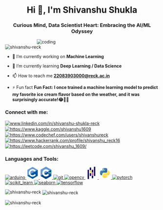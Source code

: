 <h1 align="center">Hi 👋, I'm Shivanshu Shukla</h1>
<h3 align="center">Curious Mind, Data Scientist Heart: Embracing the AI/ML Odyssey</h3>

<img align="right" alt="coding" width="400" src="https://camo.githubusercontent.com/5a40be99b5384a02b2ea628ca7b699d350ffef54b234f5bd09639a3f761c077d/68747470733a2f2f6d69726f2e6d656469756d2e636f6d2f76322f726573697a653a6669743a313237322f312a5a53566d57476363317765454e6230536861775778772e676966">

<p align="left"> <img src="https://komarev.com/ghpvc/?username=shivanshu-reck&label=Profile%20views&color=0e75b6&style=flat" alt="shivanshu-reck" /> </p>

- 🔭 I’m currently working on **Machine Learning**

- 🌱 I’m currently learning **Deep Learning / Data Science**

- 📫 How to reach me **22083903000@reck.ac.in**

- ⚡ Fun fact **Fun Fact: I once trained a machine learning model to predict my favorite ice cream flavor based on the weather, and it was surprisingly accurate!😂🍦✨**

<h3 align="left">Connect with me:</h3>
<p align="left">
<a href="https://linkedin.com/in/www.linkedin.com/in/shivanshu-shukla-reck" target="blank"><img align="center" src="https://raw.githubusercontent.com/rahuldkjain/github-profile-readme-generator/master/src/images/icons/Social/linked-in-alt.svg" alt="www.linkedin.com/in/shivanshu-shukla-reck" height="30" width="40" /></a>
<a href="https://kaggle.com/https://www.kaggle.com/shivanshu1609" target="blank"><img align="center" src="https://raw.githubusercontent.com/rahuldkjain/github-profile-readme-generator/master/src/images/icons/Social/kaggle.svg" alt="https://www.kaggle.com/shivanshu1609" height="30" width="40" /></a>
<a href="https://www.codechef.com/users/https://www.codechef.com/users/shivanshureck" target="blank"><img align="center" src="https://cdn.jsdelivr.net/npm/simple-icons@3.1.0/icons/codechef.svg" alt="https://www.codechef.com/users/shivanshureck" height="30" width="40" /></a>
<a href="https://www.hackerrank.com/https://www.hackerrank.com/profile/shivanshu_reck16" target="blank"><img align="center" src="https://raw.githubusercontent.com/rahuldkjain/github-profile-readme-generator/master/src/images/icons/Social/hackerrank.svg" alt="https://www.hackerrank.com/profile/shivanshu_reck16" height="30" width="40" /></a>
<a href="https://www.leetcode.com/https://leetcode.com/shivanshu_1609/" target="blank"><img align="center" src="https://raw.githubusercontent.com/rahuldkjain/github-profile-readme-generator/master/src/images/icons/Social/leet-code.svg" alt="https://leetcode.com/shivanshu_1609/" height="30" width="40" /></a>
</p>

<h3 align="left">Languages and Tools:</h3>
<p align="left"> <a href="https://www.arduino.cc/" target="_blank" rel="noreferrer"> <img src="https://cdn.worldvectorlogo.com/logos/arduino-1.svg" alt="arduino" width="40" height="40"/> </a> <a href="https://www.cprogramming.com/" target="_blank" rel="noreferrer"> <img src="https://raw.githubusercontent.com/devicons/devicon/master/icons/c/c-original.svg" alt="c" width="40" height="40"/> </a> <a href="https://www.w3schools.com/cpp/" target="_blank" rel="noreferrer"> <img src="https://raw.githubusercontent.com/devicons/devicon/master/icons/cplusplus/cplusplus-original.svg" alt="cplusplus" width="40" height="40"/> </a> <a href="https://git-scm.com/" target="_blank" rel="noreferrer"> <img src="https://www.vectorlogo.zone/logos/git-scm/git-scm-icon.svg" alt="git" width="40" height="40"/> </a> <a href="https://opencv.org/" target="_blank" rel="noreferrer"> <img src="https://www.vectorlogo.zone/logos/opencv/opencv-icon.svg" alt="opencv" width="40" height="40"/> </a> <a href="https://pandas.pydata.org/" target="_blank" rel="noreferrer"> <img src="https://raw.githubusercontent.com/devicons/devicon/2ae2a900d2f041da66e950e4d48052658d850630/icons/pandas/pandas-original.svg" alt="pandas" width="40" height="40"/> </a> <a href="https://www.python.org" target="_blank" rel="noreferrer"> <img src="https://raw.githubusercontent.com/devicons/devicon/master/icons/python/python-original.svg" alt="python" width="40" height="40"/> </a> <a href="https://pytorch.org/" target="_blank" rel="noreferrer"> <img src="https://www.vectorlogo.zone/logos/pytorch/pytorch-icon.svg" alt="pytorch" width="40" height="40"/> </a> <a href="https://scikit-learn.org/" target="_blank" rel="noreferrer"> <img src="https://upload.wikimedia.org/wikipedia/commons/0/05/Scikit_learn_logo_small.svg" alt="scikit_learn" width="40" height="40"/> </a> <a href="https://seaborn.pydata.org/" target="_blank" rel="noreferrer"> <img src="https://seaborn.pydata.org/_images/logo-mark-lightbg.svg" alt="seaborn" width="40" height="40"/> </a> <a href="https://www.tensorflow.org" target="_blank" rel="noreferrer"> <img src="https://www.vectorlogo.zone/logos/tensorflow/tensorflow-icon.svg" alt="tensorflow" width="40" height="40"/> </a> </p>

<p><img align="left" src="https://github-readme-stats.vercel.app/api/top-langs?username=shivanshu-reck&show_icons=true&locale=en&layout=compact" alt="shivanshu-reck" /></p>

<p>&nbsp;<img align="center" src="https://github-readme-stats.vercel.app/api?username=shivanshu-reck&show_icons=true&locale=en" alt="shivanshu-reck" /></p>

<p><img align="center" src="https://github-readme-streak-stats.herokuapp.com/?user=shivanshu-reck&" alt="shivanshu-reck" /></p>

